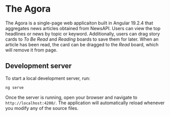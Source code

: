 # The Agora

The Agora is a single-page web applicaiton built in Angular 19.2.4 that aggregates news articles obtained from NewsAPI. Users can view the top headlines or news by topic or keyword. Additionally, users can drag story cards to *To Be Read* and *Reading* boards to save them for later. When an article has been read, the card can be dragged to the *Read* board, which will remove it from page.  

## Development server

To start a local development server, run:

```bash
ng serve
```

Once the server is running, open your browser and navigate to `http://localhost:4200/`. The application will automatically reload whenever you modify any of the source files.


